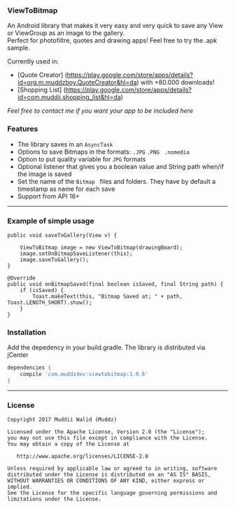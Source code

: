 ### ViewToBitmap

An Android library that makes it very easy and very quick to save any View or ViewGroup as an image to the gallery.  
Perfect for photofiltre, quotes and drawing apps! Feel free to try the .apk sample.

Currently used in:
- [Quote Creator] (https://play.google.com/store/apps/details?id=org.m.muddzboy.QuoteCreator&hl=da) with +80.000 downloads!
- [Shopping List] (https://play.google.com/store/apps/details?id=com.muddii.shopping_list&hl=da)

*Feel free to contact me if you want your app to be included here*

### Features

- The library saves in an ```AsyncTask```
- Options to save Bitmaps in the formats: ```.JPG```  ```.PNG ``` ```.nomedia```
- Option to put quality variable for ```JPG``` formats
- Optional listener that gives you a boolean value and String path when/if the image is saved
- Set the name of the  ```Bitmap ``` files and folders. They have by default a timestamp as name for each save  
- Support from API 16+

----

### Example of simple usage

    public void saveToGallery(View v) {
        
        ViewToBitmap image = new ViewToBitmap(drawingBoard);
        image.setOnBitmapSaveListener(this);
        image.saveToGallery();
    }
   
    @Override
    public void onBitmapSaved(final boolean isSaved, final String path) {
        if (isSaved) {
            Toast.makeText(this, "Bitmap Saved at; " + path, Toast.LENGTH_SHORT).show();
        }
    }  
    
    
### Installation

Add the depedency in your build.gradle. The library is distributed via jCenter

```groovy
dependencies {
    compile 'com.muddzdev:viewtobitmap:1.0.6'    
}
```
 ----

### License

    Copyright 2017 Muddii Walid (Muddz)

    Licensed under the Apache License, Version 2.0 (the "License");
    you may not use this file except in compliance with the License.
    You may obtain a copy of the License at

       http://www.apache.org/licenses/LICENSE-2.0

    Unless required by applicable law or agreed to in writing, software
    distributed under the License is distributed on an "AS IS" BASIS,
    WITHOUT WARRANTIES OR CONDITIONS OF ANY KIND, either express or implied.
    See the License for the specific language governing permissions and
    limitations under the License.
